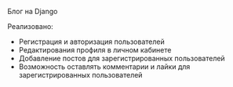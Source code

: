 Блог на Django

Реализовано:
- Регистрация и авторизация пользователей
- Редактирования профиля в личном кабинете
- Добавление постов для зарегистрированных пользователей
- Возможность оставлять комментарии и лайки для зарегистрированных пользователей
